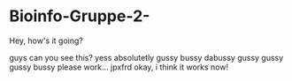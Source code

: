 # Bioinfo-Gruppe-2-
Hey, how's it going?


guys can you see this?
yess absolutetly
gussy bussy dabussy gussy gussy gussy bussy
please work...
jpxfrd
okay, i think it works now!
